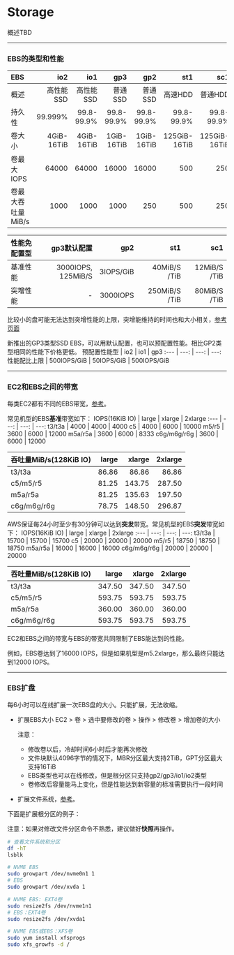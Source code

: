 # Storage
概述TBD

---
### EBS的类型和性能
EBS | io2 | io1 | gp3 | gp2 | st1 | sc1
:--- | ---: | ---: | ---: | ---: | ---: | ---:
概述 | 高性能SSD | 高性能SSD | 普通SSD | 普通SSD | 高速HDD | 普通HDD
持久性 | 99.999% | 99.8-99.9% | 99.8-99.9% | 99.8-99.9% | 99.8-99.9% | 99.8-99.9%
卷大小 | 4GiB-16TiB | 4GiB-16TiB | 1GiB-16TiB | 1GiB-16TiB | 125GiB-16TiB | 125GiB-16TiB
卷最大IOPS | 64000 | 64000 | 16000 | 16000 | 500 | 250
卷最大吞吐量MiB/s | 1000 | 1000 | 1000 | 250 | 500 | 250

性能免配置型 | gp3默认配置 | gp2 | st1 | sc1
:--- | ---: | ---: | ---: | ---:
基准性能 | 3000IOPS, 125MiB/S | 3IOPS/GiB | 40MiB/S /TiB | 12MiB/S /TiB
突增性能 | - | 3000IOPS | 250MiB/S /TiB | 80MiB/S /TiB

比较小的盘可能无法达到突增性能的上限，突增能维持的时间也和大小相关，[参考页面](https://docs.aws.amazon.com/zh_cn/AWSEC2/latest/UserGuide/ebs-volume-types.html)

新推出的GP3类型SSD EBS，可以用默认配置，也可以预配置性能。相比GP2类型相同的性能下价格更低。
预配置性能型 | io2 | io1 | gp3
:--- | ---: | ---: | ---:
性能配比上限 | 500IOPS/GiB | 50IOPS/GiB | 500IOPS/GiB

---
### EC2和EBS之间的带宽
每类EC2都有不同的EBS带宽，[参考](https://docs.aws.amazon.com/zh_cn/AWSEC2/latest/UserGuide/ebs-optimized.html)。

常见机型的EBS**基准**带宽如下：
IOPS(16KiB IO) | large | xlarge | 2xlarge
:--- | ---: | ---: | ---:
t3/t3a | 4000 | 4000 | 4000
c5 | 4000 | 6000 | 10000
m5/r5 | 3600 | 6000 | 12000
m5a/r5a | 3600 | 6000 | 8333
c6g/m6g/r6g | 3600 | 6000 | 12000

吞吐量MiB/s(128KiB IO) | large | xlarge | 2xlarge
:--- | ---: | ---: | ---:
t3/t3a | 86.86 | 86.86 | 86.86
c5/m5/r5| 81.25 | 143.75 | 287.50
m5a/r5a | 81.25 | 135.63 | 197.50
c6g/m6g/r6g | 78.75 | 148.50 | 296.87

AWS保证每24小时至少有30分钟可以达到**突发**带宽。常见机型的EBS**突发**带宽如下：
IOPS(16KiB IO) | large | xlarge | 2xlarge
:--- | ---: | ---: | ---:
t3/t3a | 15700 | 15700 | 15700
c5 | 20000 | 20000 | 20000
m5/r5 | 18750 | 18750 | 18750
m5a/r5a | 16000 | 16000 | 16000
c6g/m6g/r6g | 20000 | 20000 | 20000

吞吐量MiB/s(128KiB IO) | large | xlarge | 2xlarge
:--- | ---: | ---: | ---:
t3/t3a | 347.50 | 347.50 | 347.50
c5/m5/r5| 593.75 | 593.75 | 593.75
m5a/r5a | 360.00 | 360.00 | 360.00
c6g/m6g/r6g | 593.75 | 593.75 | 593.75

EC2和EBS之间的带宽与EBS的带宽共同限制了EBS能达到的性能。

例如，EBS卷达到了16000 IOPS，但是如果机型是m5.2xlarge，那么最终只能达到12000 IOPS。

---
### EBS扩盘

每6小时可以在线扩展一次EBS盘的大小。只能扩展，无法收缩。

* 扩展EBS大小
EC2 > 卷 > 选中要修改的卷 > 操作 > 修改卷 > 增加卷的大小

    注意：
    * 修改卷以后，冷却时间6小时后才能再次修改
    * 文件块默认4096字节的情况下，MBR分区最大支持2TiB，GPT分区最大支持16TiB
    * EBS类型也可以在线修改，但是根分区只支持gp2/gp3/io1/io2类型
    * 卷修改后容量能马上变化，但是性能达到新容量的标准需要执行一段时间

* 扩展文件系统，[参考](https://docs.aws.amazon.com/zh_cn/AWSEC2/latest/UserGuide/recognize-expanded-volume-linux.html)。

下面是扩展根分区的例子：

注意：如果对修改文件分区命令不熟悉，建议做好**快照**再操作。
```bash
# 查看文件系统和分区
df -hT
lsblk

# NVME EBS
sudo growpart /dev/nvme0n1 1
# EBS
sudo growpart /dev/xvda 1

# NVME EBS: EXT4卷
sudo resize2fs /dev/nvme1n1
# EBS：EXT4卷
sudo resize2fs /dev/xvda1

# NVME EBS或EBS：XFS卷
sudo yum install xfsprogs
sudo xfs_growfs -d /
```


